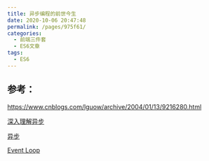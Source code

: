 ```yaml
---
title: 异步编程的前世今生
date: 2020-10-06 20:47:48
permalink: /pages/975f61/
categories: 
  - 前端三件套
  - ES6文章
tags: 
  - ES6
---
```






## 参考：

https://www.cnblogs.com/lguow/archive/2004/01/13/9216280.html



[深入理解异步](https://blog.csdn.net/sinat_17775997/article/details/70307956)

[异步](https://github.com/wangfupeng1988/js-async-tutorial)

[Event Loop](http://www.ruanyifeng.com/blog/2014/10/event-loop.html)